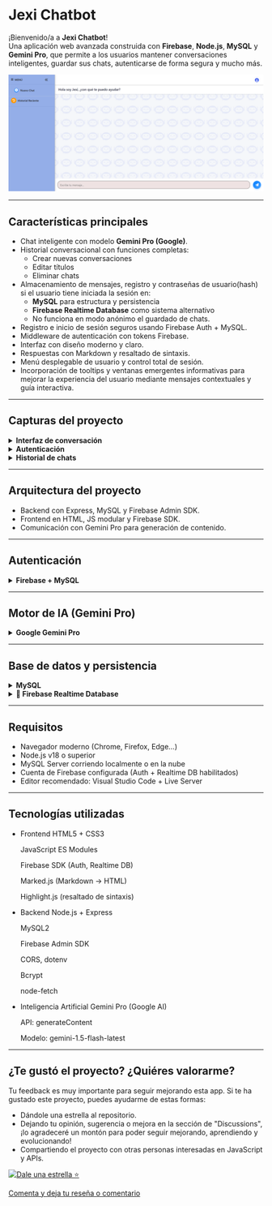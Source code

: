 # Jexi Chatbot

¡Bienvenido/a a **Jexi Chatbot**!  
Una aplicación web avanzada construida con **Firebase**, **Node.js**, **MySQL** y **Gemini Pro**, que permite a los usuarios mantener conversaciones inteligentes, guardar sus chats, autenticarse de forma segura y mucho más.

![Interfaz principal](frontend/assets/interfazprincipal.png)

---

## Características principales

- Chat inteligente con modelo **Gemini Pro (Google)**.
- Historial conversacional con funciones completas:
  - Crear nuevas conversaciones
  - Editar títulos
  - Eliminar chats
- Almacenamiento de mensajes, registro y contraseñas de usuario(hash) si el usuario tiene iniciada la sesión en:
  - **MySQL** para estructura y persistencia
  - **Firebase Realtime Database** como sistema alternativo
  - No funciona en modo anónimo el guardado de chats.
- Registro e inicio de sesión seguros usando Firebase Auth + MySQL.
- Middleware de autenticación con tokens Firebase.
- Interfaz con diseño moderno y claro.
- Respuestas con Markdown y resaltado de sintaxis.
- Menú desplegable de usuario y control total de sesión.
- Incorporación de tooltips y ventanas emergentes informativas para mejorar la experiencia del usuario mediante mensajes contextuales y guía interactiva.

---

## Capturas del proyecto

<details>
<summary><strong>Interfaz de conversación</strong></summary>

![Modo anónimo](frontend/assets/chatanonimo.png)
![Modo usuario logeado](frontend/assets/chatlogeado.png)

![Menú plegado](frontend/assets/menuplegado.png)

</details>

<details>
<summary><strong>Autenticación</strong></summary>

![Login](frontend/assets/iniciosesion.png)  
![Registro](frontend/assets/registro.png)

</details>

<details>
<summary><strong>Historial de chats</strong></summary>

![Historial](frontend/assets/historialmensajes.png)

</details>

---

## Arquitectura del proyecto

- Backend con Express, MySQL y Firebase Admin SDK.
- Frontend en HTML, JS modular y Firebase SDK.
- Comunicación con Gemini Pro para generación de contenido.

---

## Autenticación

<details>
<summary><strong>Firebase + MySQL</strong></summary>

- Registro en Firebase y base de datos MySQL de forma sincronizada.
- Inicio de sesión doblemente verificado.
- Middleware `verifyToken` para proteger rutas backend.
- Datos del usuario almacenados también en Firebase Realtime Database (`/users/{uid}`).
</details>

---

## Motor de IA (Gemini Pro)

<details>
<summary><strong>Google Gemini Pro</strong></summary>

- Se utiliza la API `generateContent` con clave de acceso (`API_KEY`).
- Se conserva el contexto conversacional usando el historial (`chatHistory`).
- Las respuestas se convierten a HTML desde Markdown.
- Estructura enriquecida: títulos, listas, código formateado.

</details>

---

## Base de datos y persistencia

<details>
<summary><strong>MySQL</strong></summary>

- Tablas:
  - `usuarios`: credenciales y perfil
  - `conversaciones`: historial por usuario
  - `mensajes`: contenido del chat con tipo (`user`, `bot`)
- Guardado ordenado y estructurado.
- CRUD completo para conversaciones (crear, leer, actualizar, borrar).

</details>

<details>
<summary><strong>📡 Firebase Realtime Database</strong></summary>

- Alternativa de guardado por UID en la rama `/conversaciones/`.
- Datos del usuario accesibles y configurables desde `/users/`.
- Guarda cada mensaje con fecha y contenido.

</details>

---

## Requisitos

- Navegador moderno (Chrome, Firefox, Edge…)
- Node.js v18 o superior
- MySQL Server corriendo localmente o en la nube
- Cuenta de Firebase configurada (Auth + Realtime DB habilitados)
- Editor recomendado: Visual Studio Code + Live Server

---

## Tecnologías utilizadas

- Frontend
    HTML5 + CSS3

    JavaScript ES Modules

    Firebase SDK (Auth, Realtime DB)

    Marked.js (Markdown → HTML)

    Highlight.js (resaltado de sintaxis)

- Backend
    Node.js + Express

    MySQL2

    Firebase Admin SDK

    CORS, dotenv

    Bcrypt

    node-fetch

- Inteligencia Artificial
    Gemini Pro (Google AI)

    API: generateContent

    Modelo: gemini-1.5-flash-latest

---

## ¿Te gustó el proyecto? ¿Quiéres valorarme?

Tu feedback es muy importante para seguir mejorando esta app.
Si te ha gustado este proyecto, puedes ayudarme de estas formas:

* Dándole una estrella al repositorio.  
* Dejando tu opinión, sugerencia o mejora en la sección de "Discussions", ¡lo agradeceré un montón para poder seguir mejorando, aprendiendo y evolucionando!
* Compartiendo el proyecto con otras personas interesadas en JavaScript y APIs.

[![Dale una estrella ⭐](https://img.shields.io/github/stars/AngelFeriaGarcia/AppChatBot?style=social)](https://github.com/AngelFeriaGarcia/AppChatBot/stargazers)

[Comenta y deja tu reseña o comentario](https://github.com/AngelFeriaGarcia/AppChatBot/discussions)





